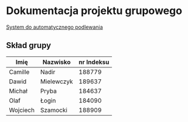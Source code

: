 # Dokumentacja projektu grupowego

[System do automatycznego podlewania](https://projektgrupowy.eti.pg.edu.pl/editions/3/projects/418)

## Skład grupy

| Imię     | Nazwisko   | nr Indeksu |
| -------- | ---------- | ---------- |
| Camille  | Nadir      | 188779     |
| Dawid    | Mielewczyk | 189637     |
| Michał   | Pryba      | 184637     |
| Olaf     | Łogin      | 184090     |
| Wojciech | Szamocki   | 188909     |
